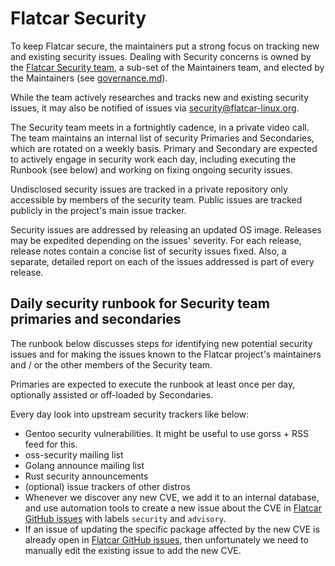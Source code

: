 # Flatcar Security 
To keep Flatcar secure, the maintainers put a strong focus on tracking new and existing security issues.
Dealing with Security concerns is owned by the [Flatcar Security team](https://github.com/orgs/flatcar/teams/flatcar-security-team), a sub-set of the Maintainers team, and elected by the Maintainers (see [governance.md](./governance.md)).

While the team actively researches and tracks new and existing security issues, it may also be notified of issues via [security@flatcar-linux.org](mailto:security@flatcar-linux.org).

The Security team meets in a fortnightly cadence, in a private video call.
The team maintains an internal list of security Primaries and Secondaries, which are rotated on a weekly basis. 
Primary and Secondary are expected to actively engage in security work each day, including executing the Runbook (see below) and working on fixing ongoing security issues.

Undisclosed security issues are tracked in a private repository only accessible by members of the security team.
Public issues are tracked publicly in the project's main issue tracker.

Security issues are addressed by releasing an updated OS image. Releases may be expedited depending on the issues' severity. For each release, release notes contain a concise list of security issues fixed. Also, a separate, detailed report on each of the issues addressed is part of every release.

## Daily security runbook for Security team primaries and secondaries

The runbook below discusses steps for identifying new potential security issues and for making the issues known to the Flatcar project's maintainers and / or the other members of the Security team.

Primaries are expected to execute the runbook at least once per day, optionally assisted or off-loaded by Secondaries.

Every day look into upstream security trackers like below:
- Gentoo security vulnerabilities. It might be useful to use gorss + RSS feed for this.
- oss-security mailing list
- Golang announce mailing list
- Rust security announcements
- (optional) issue trackers of other distros
- Whenever we discover any new CVE, we add it to an internal database, and use automation tools to create a new issue about the CVE in [Flatcar GitHub issues](https://github.com/Flatcar/Flatcar/issues) with labels `security` and `advisory`.
- If an issue of updating the specific package affected by the new CVE is already open in [Flatcar GitHub issues](https://github.com/Flatcar/Flatcar/issues), then unfortunately we need to manually edit the existing issue to add the new CVE.
